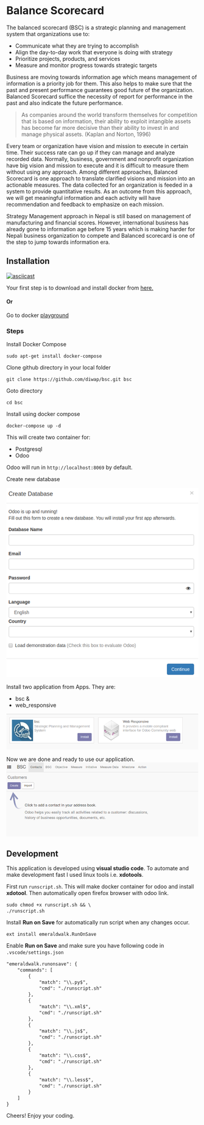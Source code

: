 # Balance Scorecard

The balanced scorecard (BSC) is a strategic planning and management system that organizations use to:
* Communicate what they are trying to accomplish
* Align the day-to-day work that everyone is doing with strategy
* Prioritize projects, products, and services
* Measure and monitor progress towards strategic targets

Business are moving towards information age which means management of information is a priority job for them. This also helps to make sure that the past and present performance guarantees good future of the organization. Balanced Scorecard suffice the necessity of report for performance in the past and also indicate the future performance.

> As  companies  around  the  world  transform  themselves  for  competition  that  is based  on  information,  their  ability  to  exploit  intangible  assets  has  become  far more  decisive  than  their  ability  to  invest  in  and  manage  physical  assets. (Kaplan and Norton, 1996)

Every team or organization have vision and mission to execute in certain time. Their success rate can go up if they can manage and analyze recorded data. Normally, business, government and nonprofit organization have big vision and mission to execute and it is difficult to measure them without using any approach. Among different approaches, Balanced Scorecard is one approach to translate clarified visions and mission into an actionable measures. The data collected for an organization is feeded in a system to provide quantitative results. As an outcome from this approach, we will get meaningful information and each activity will have recommendation and feedback to emphasize on each mission.

Strategy Management approach in Nepal is still based on management of manufacturing and financial scores. However, international business has already gone to information age before 15 years which is making harder for Nepali business organization to compete and Balanced scorecard is one of the step to jump towards information era.

## Installation

<a href="https://asciinema.org/a/TQng7nQpopNfSle1lHs67bSbH?autoplay=1" target="_blank">![asciicast](https://asciinema.org/a/TQng7nQpopNfSle1lHs67bSbH.png)</a>

Your first step is to download and install docker from [here.](https://www.docker.com/get-docker)
#### Or
Go to docker [playground](https://labs.play-with-docker.com)

### Steps
Install Docker Compose  
```
sudo apt-get install docker-compose
```  

Clone github directory in your local folder  

```
git clone https://github.com/diwap/bsc.git bsc
```  

Goto directory  

```
cd bsc
```  

Install using docker compose  

```
docker-compose up -d
```  
This will create two container for:
* Postgresql
* Odoo

Odoo will run in `http://localhost:8069` by default.

Create new database  

![Image of Create Database](img/create_db.png)

Install two application from Apps. They are:
* bsc &
* web_responsive

![Image of Create Database](img/app_install.png)  

Now we are done and ready to use our application.  
![Image of Create Database](img/bsc.png)

## Development
This application is developed using __visual studio code__. To automate and make development fast I used linux tools i.e. __xdotools__.

First run `runscript.sh`. This will make docker container for odoo and install __xdotool__. Then automatically open firefox browser with odoo link.  

```
sudo chmod +x runscript.sh && \
./runscript.sh
```  

Install __Run on Save__ for automatically run script when  any changes occur.
```
ext install emeraldwalk.RunOnSave
```

Enable __Run on Save__ and make sure you have following code in `.vscode/settings.json`  
```
"emeraldwalk.runonsave": {
    "commands": [
        {
            "match": "\\.py$",
            "cmd": "./runscript.sh"
        },
        {
            "match": "\\.xml$",
            "cmd": "./runscript.sh"
        },
        {
            "match": "\\.js$",
            "cmd": "./runscript.sh"
        },
        {
            "match": "\\.css$",
            "cmd": "./runscript.sh"
        },
        {
            "match": "\\.less$",
            "cmd": "./runscript.sh"
        }
    ]
}
```

Cheers! Enjoy your coding.
